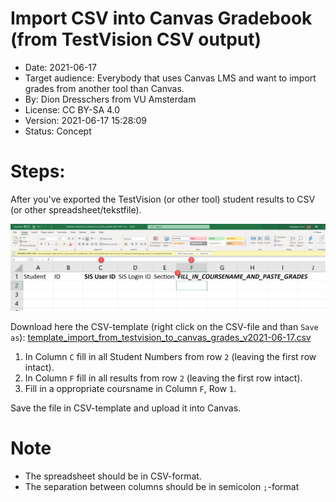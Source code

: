 # Import CSV into Canvas Gradebook (from TestVision CSV output) 

* Date: 2021-06-17
* Target audience: Everybody that uses Canvas LMS and want to import grades from another tool than Canvas.
* By: Dion Dresschers from VU Amsterdam
* License: CC BY-SA 4.0
* Version: 2021-06-17 15:28:09
* Status: Concept


# Steps:

After you've exported the TestVision (or other tool) student results to CSV (or other spreadsheet/tekstfile).

![](https://raw.githubusercontent.com/diondresschers/Open_Onderwijs-Open_Access-Open_Source-CC_BY-SA_4.0-Open_Educational_Resources/main/canvas_import_grades_from_testvision_csv/canvas_import_gradebook.png)

Download here the CSV-template (right click on the CSV-file and than `Save as`): 
[template_import_from_testvision_to_canvas_grades_v2021-06-17.csv](https://github.com/diondresschers/Open_Onderwijs-Open_Access-Open_Source-CC_BY-SA_4.0-Open_Educational_Resources/find/main)

1. In Column `C` fill in all Student Numbers from row `2` (leaving the first row intact).
1. In Column `F` fill in all results from row `2` (leaving the first row intact).
1. Fill in a oppropriate coursname in Column `F`, Row `1`.

Save the file in CSV-template and upload it into Canvas.

# Note

* The spreadsheet should be in CSV-format.
* The separation between columns should be in semicolon `;`-format 